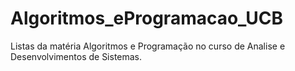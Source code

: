 # Algoritmos_eProgramacao_UCB
Listas da matéria Algoritmos e Programação no curso de Analise e Desenvolvimentos de Sistemas.
